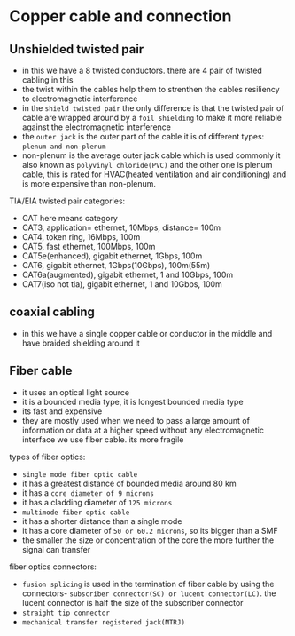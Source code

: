 # Copper cable and connection

## Unshielded twisted pair

- in this we have a 8 twisted conductors. there are 4 pair of twisted cabling in this
- the twist within the cables help them to strenthen the cables resiliency to electromagnetic interference
- in the `shield twisted pair` the only difference is that the twisted pair of cable are wrapped around by a `foil shielding` to make it more reliable against the electromagnetic interference
- the `outer jack` is the outer part of the cable it is of different types: `plenum and non-plenum`
- non-plenum is the average outer jack cable which is used commonly it also known as `polyvinyl chloride(PVC)` and the other one is plenum cable, this is rated for HVAC(heated ventilation and air conditioning) and is more expensive than non-plenum.

TIA/EIA twisted pair categories:

- CAT here means category
- CAT3, application= ethernet, 10Mbps, distance= 100m
- CAT4, token ring, 16Mbps, 100m
- CAT5, fast ethernet, 100Mbps, 100m
- CAT5e(enhanced), gigabit ethernet, 1Gbps, 100m
- CAT6, gigabit ethernet, 1Gbps(10Gbps), 100m(55m)
- CAT6a(augmented), gigabit ethernet, 1 and 10Gbps, 100m
- CAT7(iso not tia), gigabit ethernet, 1 and 10Gbps, 100m

## coaxial cabling

- in this we have a single copper cable or conductor in the middle and have braided shielding around it

## Fiber cable

- it uses an optical light source
- it is a bounded media type, it is longest bounded media type
- its fast and expensive
- they are mostly used when we need to pass a large amount of information or data at a higher speed without any electromagnetic interface we use fiber cable. its more fragile

types of fiber optics:

- `single mode fiber optic cable`
- it has a greatest distance of bounded media around 80 km
- it has a `core diameter of 9 microns`
- it has a cladding diameter of `125 microns`
- `multimode fiber optic cable`
- it has a shorter distance than a single mode
- it has a core diameter of `50 or 60.2 microns`, so its bigger than a SMF
- the smaller the size or concentration of the core the more further the signal can transfer

fiber optics connectors:

- `fusion splicing` is used in the termination of fiber cable by using the connectors- `subscriber connector(SC) or lucent connector(LC)`. the lucent connector is half the size of the subscriber connector
- `straight tip connector`
- `mechanical transfer registered jack(MTRJ)`
